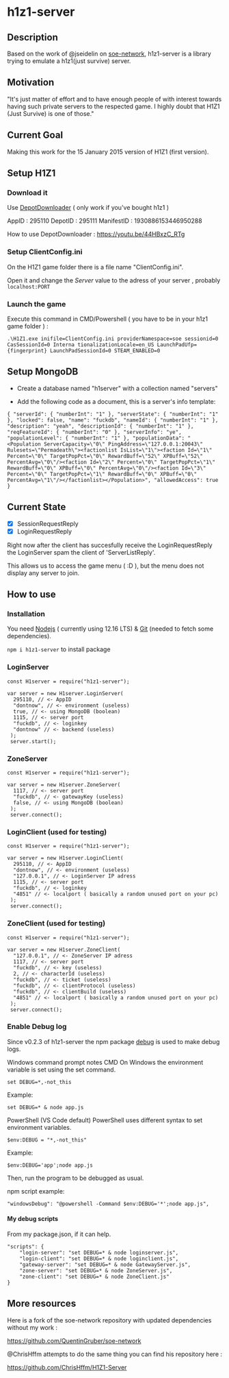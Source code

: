 # h1z1-server

## Description

Based on the work of @jseidelin on [soe-network](https://github.com/psemu/soe-network),
h1z1-server is a library trying to emulate a h1z1(just survive) server.

## Motivation

"It's just matter of effort and to have enough people of with interest towards having such private servers to the respected game.
I highly doubt that H1Z1 (Just Survive) is one of those."

## Current Goal

Making this work for the 15 January 2015 version of H1Z1 (first version).

## Setup H1Z1

### Download it

Use [DepotDownloader](https://github.com/SteamRE/DepotDownloader) ( only work if you've bought h1z1 )

AppID : 295110 DepotID : 295111 ManifestID : 1930886153446950288

How to use DepotDownloader : https://youtu.be/44HBxzC_RTg

### Setup ClientConfig.ini

On the H1Z1 game folder there is a file name "ClientConfig.ini".

Open it and change the _Server_ value to the adress of your server , probably `localhost:PORT`

### Launch the game

Execute this command in CMD/Powershell ( you have to be in your h1z1 game folder ) :

`.\H1Z1.exe inifile=ClientConfig.ini providerNamespace=soe sessionid=0 CasSessionId=0 Interna tionalizationLocale=en_US LaunchPadUfp={fingerprint} LaunchPadSessionId=0 STEAM_ENABLED=0`

## Setup MongoDB

- Create a database named "h1server" with a collection named "servers"

- Add the following code as a document, this is a server's info template:

`{
    "serverId": {
        "numberInt": "1"
    },
    "serverState": {
        "numberInt": "1"
    },
    "locked": false,
    "name": "fuckdb",
    "nameId": {
        "numberInt": "1"
    },
    "description": "yeah",
    "descriptionId": {
        "numberInt": "1"
    },
    "reqFeatureId": {
        "numberInt": "0"
    },
    "serverInfo": "ye",
    "populationLevel": {
        "numberInt": "1"
    },
    "populationData": "<Population ServerCapacity=\"0\" PingAddress=\"127.0.0.1:20043\" Rulesets=\"Permadeath\"><factionlist IsList=\"1\"><faction Id=\"1\" Percent=\"0\" TargetPopPct=\"0\" RewardBuff=\"52\" XPBuff=\"52\" PercentAvg=\"0\"/><faction Id=\"2\" Percent=\"0\" TargetPopPct=\"1\" RewardBuff=\"0\" XPBuff=\"0\" PercentAvg=\"0\"/><faction Id=\"3\" Percent=\"0\" TargetPopPct=\"1\" RewardBuff=\"0\" XPBuff=\"0\" PercentAvg=\"1\"/></factionlist></Population>",
    "allowedAccess": true
}`

## Current State

- [x] SessionRequestReply
- [x] LoginRequestReply

Right now after the client has succesfully receive the LoginRequestReply the LoginServer spam the client of 'ServerListReply'.

This allows us to access the game menu ( :D ), but the menu does not display any server to join.

## How to use

### Installation

You need [Nodejs](https://nodejs.org/en/) ( currently using 12.16 LTS) & [Git](https://git-scm.com/) (needed to fetch some dependencies).

`npm i h1z1-server` to install package

### LoginServer

    const H1server = require("h1z1-server");

    var server = new H1server.LoginServer(
      295110, // <- AppID
      "dontnow", // <- environment (useless)
      true, // <- using MongoDB (boolean)
      1115, // <- server port
      "fuckdb", // <- loginkey
      "dontnow" // <- backend (useless)
     );
     server.start();

### ZoneServer

    const H1server = require("h1z1-server");

    var server = new H1server.ZoneServer(
      1117, // <- server port
      "fuckdb", // <- gatewayKey (useless)
      false, // <- using MongoDB (boolean)
     );
     server.connect();

### LoginClient (used for testing)

    const H1server = require("h1z1-server");

    var server = new H1server.LoginClient(
      295110, // <- AppID
      "dontnow", // <- environment (useless)
      "127.0.0.1", // <- LoginServer IP adress
      1115, // <- server port
      "fuckdb", // <- loginkey
      "4851" // <- localport ( basically a random unused port on your pc)
     );
     server.connect();

### ZoneClient (used for testing)

    const H1server = require("h1z1-server");

    var server = new H1server.ZoneClient(
      "127.0.0.1", // <- ZoneServer IP adress
      1117, // <- server port
      "fuckdb", // <- key (useless)
      2, // <- characterId (useless)
      "fuckdb", // <- ticket (useless)
      "fuckdb", // <- clientProtocol (useless)
      "fuckdb", // <- clientBuild (useless)
      "4851" // <- localport ( basically a random unused port on your pc)
     );
     server.connect();

### Enable Debug log

Since v0.2.3 of h1z1-server the npm package [debug](https://www.npmjs.com/package/debug) is used to make debug logs.

Windows command prompt notes
CMD
On Windows the environment variable is set using the set command.

    set DEBUG=*,-not_this

Example:

    set DEBUG=* & node app.js

PowerShell (VS Code default)
PowerShell uses different syntax to set environment variables.

    $env:DEBUG = "*,-not_this"

Example:

    $env:DEBUG='app';node app.js

Then, run the program to be debugged as usual.

npm script example:

    "windowsDebug": "@powershell -Command $env:DEBUG='*';node app.js",

#### My debug scripts

From my package.json, if it can help.

    "scripts": {
        "login-server": "set DEBUG=* & node loginserver.js",
        "login-client": "set DEBUG=* & node loginclient.js",
        "gateway-server": "set DEBUG=* & node GatewayServer.js",
        "zone-server": "set DEBUG=* & node ZoneServer.js",
        "zone-client": "set DEBUG=* & node ZoneClient.js"
    }

## More resources

Here is a fork of the soe-network repository with updated dependencies without my work :

https://github.com/QuentinGruber/soe-network

@ChrisHffm attempts to do the same thing you can find his repository here :

https://github.com/ChrisHffm/H1Z1-Server
